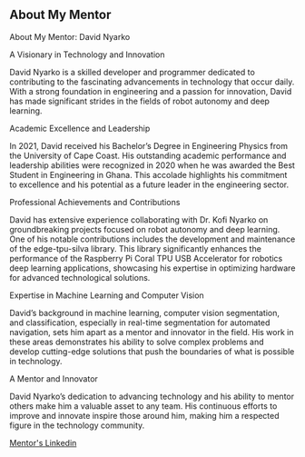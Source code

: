 ## About My Mentor

About My Mentor: David Nyarko

A Visionary in Technology and Innovation

David Nyarko is a skilled developer and programmer dedicated to contributing to the fascinating advancements in technology that occur daily. With a strong foundation in engineering and a passion for innovation, David has made significant strides in the fields of robot autonomy and deep learning.

Academic Excellence and Leadership

In 2021, David received his Bachelor’s Degree in Engineering Physics from the University of Cape Coast. His outstanding academic performance and leadership abilities were recognized in 2020 when he was awarded the Best Student in Engineering in Ghana. This accolade highlights his commitment to excellence and his potential as a future leader in the engineering sector.

Professional Achievements and Contributions

David has extensive experience collaborating with Dr. Kofi Nyarko on groundbreaking projects focused on robot autonomy and deep learning. One of his notable contributions includes the development and maintenance of the edge-tpu-silva library. This library significantly enhances the performance of the Raspberry Pi Coral TPU USB Accelerator for robotics deep learning applications, showcasing his expertise in optimizing hardware for advanced technological solutions.

Expertise in Machine Learning and Computer Vision

David’s background in machine learning, computer vision segmentation, and classification, especially in real-time segmentation for automated navigation, sets him apart as a mentor and innovator in the field. His work in these areas demonstrates his ability to solve complex problems and develop cutting-edge solutions that push the boundaries of what is possible in technology.

A Mentor and Innovator

David Nyarko’s dedication to advancing technology and his ability to mentor others make him a valuable asset to any team. His continuous efforts to improve and innovate inspire those around him, making him a respected figure in the technology community.

[Mentor's Linkedin]([https://htilua.org/about-the-pi](https://www.linkedin.com/in/david-nyarko-766974163/))


